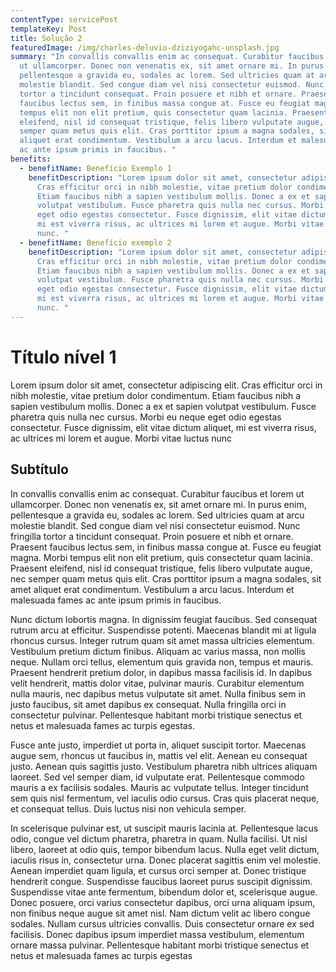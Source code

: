 ```yaml
---
contentType: servicePost
templateKey: Post
title: Solução 2
featuredImage: /img/charles-deluvio-dziziyogahc-unsplash.jpg
summary: "In convallis convallis enim ac consequat. Curabitur faucibus et lorem
  ut ullamcorper. Donec non venenatis ex, sit amet ornare mi. In purus enim,
  pellentesque a gravida eu, sodales ac lorem. Sed ultricies quam at arcu
  molestie blandit. Sed congue diam vel nisi consectetur euismod. Nunc fringilla
  tortor a tincidunt consequat. Proin posuere et nibh et ornare. Praesent
  faucibus lectus sem, in finibus massa congue at. Fusce eu feugiat magna. Morbi
  tempus elit non elit pretium, quis consectetur quam lacinia. Praesent
  eleifend, nisl id consequat tristique, felis libero vulputate augue, nec
  semper quam metus quis elit. Cras porttitor ipsum a magna sodales, sit amet
  aliquet erat condimentum. Vestibulum a arcu lacus. Interdum et malesuada fames
  ac ante ipsum primis in faucibus. "
benefits:
  - benefitName: Benefício Exemplo 1
    benefitDescription: "Lorem ipsum dolor sit amet, consectetur adipiscing elit.
      Cras efficitur orci in nibh molestie, vitae pretium dolor condimentum.
      Etiam faucibus nibh a sapien vestibulum mollis. Donec a ex et sapien
      volutpat vestibulum. Fusce pharetra quis nulla nec cursus. Morbi eu neque
      eget odio egestas consectetur. Fusce dignissim, elit vitae dictum aliquet,
      mi est viverra risus, ac ultrices mi lorem et augue. Morbi vitae luctus
      nunc. "
  - benefitName: Benefício exemplo 2
    benefitDescription: "Lorem ipsum dolor sit amet, consectetur adipiscing elit.
      Cras efficitur orci in nibh molestie, vitae pretium dolor condimentum.
      Etiam faucibus nibh a sapien vestibulum mollis. Donec a ex et sapien
      volutpat vestibulum. Fusce pharetra quis nulla nec cursus. Morbi eu neque
      eget odio egestas consectetur. Fusce dignissim, elit vitae dictum aliquet,
      mi est viverra risus, ac ultrices mi lorem et augue. Morbi vitae luctus
      nunc. "
---
```

# Título nível 1

Lorem ipsum dolor sit amet, consectetur adipiscing elit. Cras efficitur orci in nibh molestie, vitae pretium dolor condimentum. Etiam faucibus nibh a sapien vestibulum mollis. Donec a ex et sapien volutpat vestibulum. Fusce pharetra quis nulla nec cursus. Morbi eu neque eget odio egestas consectetur. Fusce dignissim, elit vitae dictum aliquet, mi est viverra risus, ac ultrices mi lorem et augue. Morbi vitae luctus nunc



## Subtítulo

In convallis convallis enim ac consequat. Curabitur faucibus et lorem ut ullamcorper. Donec non venenatis ex, sit amet ornare mi. In purus enim, pellentesque a gravida eu, sodales ac lorem. Sed ultricies quam at arcu molestie blandit. Sed congue diam vel nisi consectetur euismod. Nunc fringilla tortor a tincidunt consequat. Proin posuere et nibh et ornare. Praesent faucibus lectus sem, in finibus massa congue at. Fusce eu feugiat magna. Morbi tempus elit non elit pretium, quis consectetur quam lacinia. Praesent eleifend, nisl id consequat tristique, felis libero vulputate augue, nec semper quam metus quis elit. Cras porttitor ipsum a magna sodales, sit amet aliquet erat condimentum. Vestibulum a arcu lacus. Interdum et malesuada fames ac ante ipsum primis in faucibus.

Nunc dictum lobortis magna. In dignissim feugiat faucibus. Sed consequat rutrum arcu at efficitur. Suspendisse potenti. Maecenas blandit mi at ligula rhoncus cursus. Integer rutrum quam sit amet massa ultricies elementum. Vestibulum pretium dictum finibus. Aliquam ac varius massa, non mollis neque. Nullam orci tellus, elementum quis gravida non, tempus et mauris. Praesent hendrerit pretium dolor, in dapibus massa facilisis id. In dapibus velit hendrerit, mattis dolor vitae, pulvinar mauris. Curabitur elementum nulla mauris, nec dapibus metus vulputate sit amet. Nulla finibus sem in justo faucibus, sit amet dapibus ex consequat. Nulla fringilla orci in consectetur pulvinar. Pellentesque habitant morbi tristique senectus et netus et malesuada fames ac turpis egestas.

Fusce ante justo, imperdiet ut porta in, aliquet suscipit tortor. Maecenas augue sem, rhoncus ut faucibus in, mattis vel elit. Aenean eu consequat justo. Aenean quis sagittis justo. Vestibulum pharetra nibh ultrices aliquam laoreet. Sed vel semper diam, id vulputate erat. Pellentesque commodo mauris a ex facilisis sodales. Mauris ac vulputate tellus. Integer tincidunt sem quis nisl fermentum, vel iaculis odio cursus. Cras quis placerat neque, et consequat tellus. Duis luctus nisi non vehicula semper.

In scelerisque pulvinar est, ut suscipit mauris lacinia at. Pellentesque lacus odio, congue vel dictum pharetra, pharetra in quam. Nulla facilisi. Ut nisl libero, laoreet at odio quis, tempor bibendum lacus. Nulla eget velit dictum, iaculis risus in, consectetur urna. Donec placerat sagittis enim vel molestie. Aenean imperdiet quam ligula, et cursus orci semper at. Donec tristique hendrerit congue. Suspendisse faucibus laoreet purus suscipit dignissim. Suspendisse vitae ante fermentum, bibendum dolor et, scelerisque augue. Donec posuere, orci varius consectetur dapibus, orci urna aliquam ipsum, non finibus neque augue sit amet nisl. Nam dictum velit ac libero congue sodales. Nullam cursus ultricies convallis. Duis consectetur ornare ex sed facilisis. Donec dapibus ipsum imperdiet massa vestibulum, elementum ornare massa pulvinar. Pellentesque habitant morbi tristique senectus et netus et malesuada fames ac turpis egestas